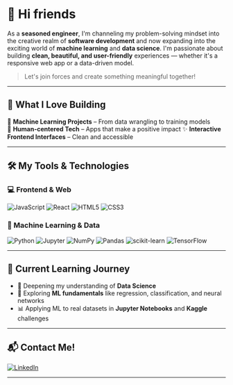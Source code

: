 # 👋 Hi friends

As a **seasoned engineer**, I'm channeling my problem-solving mindset into the creative realm of **software development** and now expanding into the exciting world of **machine learning** and **data science**. I'm passionate about building **clean, beautiful, and user-friendly** experiences — whether it's a responsive web app or a data-driven model.

> Let's join forces and create something meaningful together!

---

## 💼 What I Love Building

🧠 **Machine Learning Projects** – From data wrangling to training models  
🎯 **Human-centered Tech** – Apps that make a positive impact
✨ **Interactive Frontend Interfaces** – Clean and accessible 

---

## 🛠️ My Tools & Technologies

### 💻 Frontend & Web
![JavaScript](https://img.shields.io/badge/javascript-%23323330.svg?style=for-the-badge&logo=javascript&logoColor=%23F7DF1E)
![React](https://img.shields.io/badge/react-%2320232a.svg?style=for-the-badge&logo=react&logoColor=%2361DAFB)
![HTML5](https://img.shields.io/badge/html5-%23E34F26.svg?style=for-the-badge&logo=html5&logoColor=white)
![CSS3](https://img.shields.io/badge/css3-%231572B6.svg?style=for-the-badge&logo=css3&logoColor=white)

### 🧠 Machine Learning & Data
![Python](https://img.shields.io/badge/python-3670A0?style=for-the-badge&logo=python&logoColor=ffdd54)
![Jupyter](https://img.shields.io/badge/Jupyter-%23F37626.svg?style=for-the-badge&logo=Jupyter&logoColor=white)
![NumPy](https://img.shields.io/badge/numpy-%23013243.svg?style=for-the-badge&logo=numpy&logoColor=white)
![Pandas](https://img.shields.io/badge/pandas-%23150458.svg?style=for-the-badge&logo=pandas&logoColor=white)
![scikit-learn](https://img.shields.io/badge/scikit--learn-%23F7931E.svg?style=for-the-badge&logo=scikit-learn&logoColor=white)
![TensorFlow](https://img.shields.io/badge/TensorFlow-%23FF6F00.svg?style=for-the-badge&logo=tensorflow&logoColor=white)

---

## 🚀 Current Learning Journey

- 🌱 Deepening my understanding of **Data Science**
- 🤖 Exploring **ML fundamentals** like regression, classification, and neural networks
- 📊 Applying ML to real datasets in **Jupyter Notebooks** and **Kaggle** challenges



  


<!--
---   

## My Most Used Programming Languages

![Top Langs](https://github-readme-stats.vercel.app/api/top-langs/?username=asahedev&layout=compact)
![](https://raw.githubusercontent.com/asahedev/github-profile-summary-cards/master/profile-summary-card-output/default/2-most-commit-language.svg)

## 🧩 Featured Projects *(Coming Soon)*


### Personal Portfolio – A minimalist showcase of my work  
### JavaScript Quiz App – Fun, fast, interactive  
### Python Memory Game – A simple brain teaser  
### ML Classification Model – Predicting flower species with Scikit-learn
-->

---

## 📬 Contact Me!

[
![LinkedIn](https://img.shields.io/badge/linkedin-%230077B5.svg?style=for-the-badge&logo=linkedin&logoColor=white)
](https://www.linkedin.com/in/asa-hellstrand)

---

<!--
**asahedev/asahedev** is a ✨ _special_ ✨ repository because its `README.md` (this file) appears on your GitHub profile.
-->

